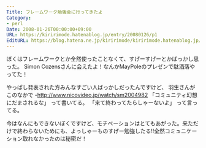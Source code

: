```yaml
---
Title: フレームワーク勉強会に行ってきたよ
Category:
- perl
Date: 2008-01-26T00:00:00+09:00
URL: https://kiririmode.hatenablog.jp/entry/20080126/p1
EditURL: https://blog.hatena.ne.jp/kiririmode/kiririmode.hatenablog.jp/atom/entry/8454420450078215583
---
```



ぼくはフレームワークとか全然使ったことなくて、すげーすげーとかばっかし思った。
Simon Cozensさんに会えたよ！なんかMayPoleのプレゼンで駄洒落やってた！


やっぱし発表された方みんなすごい人ばっかしだったんですけど、
羽生さんがこのなかで
-http://www.nicovideo.jp/watch/sm2004982
「コミュニティ幻想にだまされるな」
って書いてる。
「来て終わってたらしゃーないよ」
って言ってる。


今はなんにもできないぼくですけど、モチベーションはとてもあがった。来ただけで終わらないためにも、よっしゃーものすげー勉強したる!!全然コミュニケーション取れなかったのは秘密だ！
